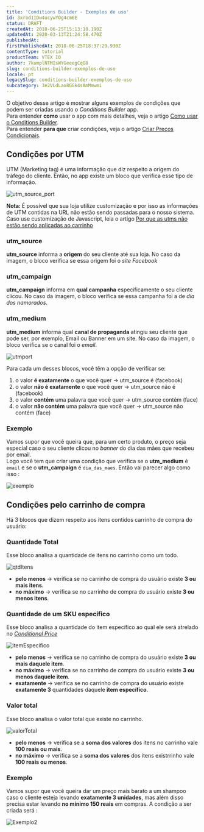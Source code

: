 ```yaml
---
title: 'Conditions Builder - Exemplos de uso'
id: 3xrod1IDw4ucywYOg4cm6E
status: DRAFT
createdAt: 2018-06-25T15:13:10.190Z
updatedAt: 2020-03-13T21:24:58.470Z
publishedAt: 
firstPublishedAt: 2018-06-25T18:37:29.930Z
contentType: tutorial
productTeam: VTEX IO
author: 7kumplNTMIsWYGeeegCqO8
slug: conditions-builder-exemplos-de-uso
locale: pt
legacySlug: conditions-builder-exemplos-de-uso
subcategory: 3e2VLdLao8GGk4sAmMmwmi
---
```


O objetivo desse artigo é mostrar alguns exemplos de condições que podem ser criadas usando o *Conditions Builder* app.  
Para entender __como__ usar o app com mais detalhes, veja o artigo [Como usar o Conditions Builder](http://help.vtex.com/pt/tutorial/como-usar-o-conditions-builder-app).  
Para entender __para que__ criar condições, veja o artigo [Criar Preços Condicionais](http://help.vtex.com/pt/tutorial/como-criar-precos-condicionais).  

## Condições por UTM

UTM (Marketing tag) é uma informação que diz respeito a origem do tráfego do cliente. Então, no app existe um bloco que verifica esse tipo de informação.    

![utm_source_port](//images.ctfassets.net/alneenqid6w5/1X8rOnz0wwOgMWKE2IccGe/97a3907728c129ec075f425c9e221230/utm_source_port.png)  

<div class="alert alert-warning"><strong>Nota: </strong>
É possível que sua loja utilize customização e por isso as informações de UTM contidas na URL não estão sendo passadas para o nosso sistema. Caso use customização de Javascript, leia o artigo <a href="https://help.vtex.com/pt/faq/por-que-as-utms-nao-estao-sendo-aplicadas-ao-carrinho">Por que as utms não estão sendo aplicadas ao carrinho</a>
</div>

### utm_source

__utm_source__ informa a __origem__ do seu cliente até sua loja. No caso da imagem, o bloco verifica se essa origem foi o *site Facebook*

### utm_campaign

__utm_campaign__ informa em __qual campanha__ especificamente o seu cliente clicou. No caso da imagem, o bloco verifica se essa campanha foi a de *dia dos namorados*.

### utm_medium

__utm_medium__ informa qual __canal de propaganda__ atingiu seu cliente que pode ser, por exemplo, Email ou Banner em um site. No caso da imagem, o bloco verifica se o canal foi o *email*.  
  
  
![utmport](//images.ctfassets.net/alneenqid6w5/6dRgQcTn68eU8gOIIeu42o/4563858ba898bde92103408d12a9403d/utmport.png)  
  
Para cada um desses blocos, você têm a opção de verificar se:  

1. o valor __é exatamente__ o que você quer -> utm_source é (facebook)
2. o valor __não é exatamente__ o que você quer -> utm_source não é (facebook)
3. o valor __contém__ uma palavra que você quer -> utm_source contém (face)
4. o valor __não contém__ uma palavra que você quer -> utm_source não contém (face)  


### Exemplo

Vamos supor que você queira que, para um certo produto, o preço seja especial caso o seu cliente clicou no *banner* do dia das mães que recebeu por email.  
Logo você tem que criar uma condição que verifica se o __utm_medium__ é `email` e se o __utm_campaign__ é `dia_das_maes`. Então vai parecer algo como isso :  

![exemplo](//images.ctfassets.net/alneenqid6w5/4MTxq9CBK0EooyyGo4uKck/b5de55ca5990655b855760ea9138d91a/exemplo.png)  

## Condições pelo carrinho de compra

Há 3 blocos que dizem respeito aos itens contidos carrinho de compra do usuário:

### Quantidade Total
Esse bloco analisa a quantidade de itens no carrinho como um todo.

![qtdItens](//images.ctfassets.net/alneenqid6w5/5CG8dotStaeC628gCWCUGO/4fbc8f8b107c2725d671c63a999ad189/qntdItens.png)  

- __pelo menos__ -> verifica se no carrinho de compra do usuário existe __3 ou mais itens__.
- __no máximo__ -> verifica se no carrinho de compra do usuário existe __3 ou menos itens__.

### Quantidade de um SKU específico
Esse bloco analisa a quantidade do item específico ao qual ele será atrelado no [*Conditional Price*](http://help.vtex.com/pt/tutorial/como-criar-precos-condicionais)

![itemEspecifico](//images.ctfassets.net/alneenqid6w5/7Hi9CZ1as8Oi8YkawgIKcs/5a8f7e4f5b7b9a9af64a70735c14f7df/itemEspecifico.png)  

- __pelo menos__ -> verifica se no carrinho de compra do usuário existe __3 ou mais daquele item__.
- __no máximo__ -> verifica se no carrinho de compra do usuário existe __3 ou menos daquele item__.
- __exatamente__ -> verifica se no carrinho de compra do usuário existe __exatamente 3__ quantidades daquele __item específico__.


### Valor total
Esse bloco analisa o valor total que existe no carrinho.

![valorTotal](//images.ctfassets.net/alneenqid6w5/1fWh5tYsxSC60Ii8EgUWwe/830305c6df9657768663588e5b660f5d/valorTotal.png)  

- __pelo menos__ -> verifica se a __soma dos valores__ dos itens no carrinho vale __100 reais ou mais__.
- __no máximo__ -> verifica se a __soma dos valores__ dos itens existrrinho vale __100 reais ou menos__.

### Exemplo

Vamos supor que você queira dar um preço mais barato a um shampoo caso o cliente esteja levando __exatamente 3 unidades__, mas além disso precisa estar levando __no mínimo 150 reais__ em compras.
A condição a ser criada será : 

![Exemplo2](//images.ctfassets.net/alneenqid6w5/11Z9LujUl66G80yGQyKI6S/fa33819d9e0ef37113466e3612d370d5/exemplo2.png)  



